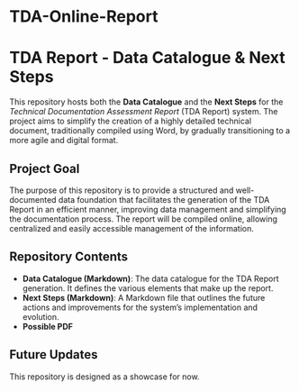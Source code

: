 # TDA-Online-Report
# TDA Report - Data Catalogue & Next Steps

This repository hosts both the **Data Catalogue** and the **Next Steps** for the *Technical Documentation Assessment Report* (TDA Report) system. The project aims to simplify the creation of a highly detailed technical document, traditionally compiled using Word, by gradually transitioning to a more agile and digital format.

## Project Goal
The purpose of this repository is to provide a structured and well-documented data foundation that facilitates the generation of the TDA Report in an efficient manner, improving data management and simplifying the documentation process. The report will be compiled online, allowing centralized and easily accessible management of the information.

## Repository Contents
- **Data Catalogue (Markdown)**: The data catalogue for the TDA Report generation. It defines the various elements that make up the report.
- **Next Steps (Markdown)**: A Markdown file that outlines the future actions and improvements for the system’s implementation and evolution.
- **Possible PDF**

## Future Updates
This repository is designed as a showcase for now.
